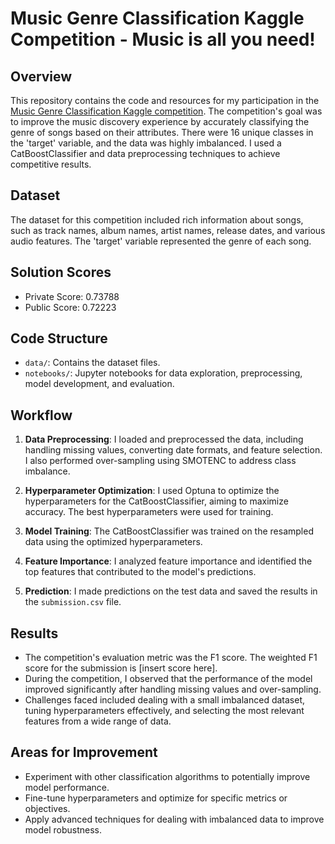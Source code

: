 # Music Genre Classification Kaggle Competition - Music is all you need!

## Overview

This repository contains the code and resources for my participation in the [Music Genre Classification Kaggle competition](https://www.kaggle.com/competitions/music-vibes-datathon-fall23/overview). The competition's goal was to improve the music discovery experience by accurately classifying the genre of songs based on their attributes. 
There were 16 unique classes in the 'target' variable, and the data was highly imbalanced.
I used a CatBoostClassifier and data preprocessing techniques to achieve competitive results.

## Dataset

The dataset for this competition included rich information about songs, such as track names, album names, artist names, release dates, and various audio features. The 'target' variable represented the genre of each song.

## Solution Scores

- Private Score: 0.73788
- Public Score: 0.72223


## Code Structure

- `data/`: Contains the dataset files.
- `notebooks/`: Jupyter notebooks for data exploration, preprocessing, model development, and evaluation.

## Workflow

1. **Data Preprocessing**: I loaded and preprocessed the data, including handling missing values, converting date formats, and feature selection. I also performed over-sampling using SMOTENC to address class imbalance.

2. **Hyperparameter Optimization**: I used Optuna to optimize the hyperparameters for the CatBoostClassifier, aiming to maximize accuracy. The best hyperparameters were used for training.

3. **Model Training**: The CatBoostClassifier was trained on the resampled data using the optimized hyperparameters.

4. **Feature Importance**: I analyzed feature importance and identified the top features that contributed to the model's predictions.

5. **Prediction**: I made predictions on the test data and saved the results in the `submission.csv` file.

## Results

- The competition's evaluation metric was the F1 score. The weighted F1 score for the submission is [insert score here].
- During the competition, I observed that the performance of the model improved significantly after handling missing values and over-sampling.
- Challenges faced included dealing with a small imbalanced dataset, tuning hyperparameters effectively, and selecting the most relevant features from a wide range of data.

## Areas for Improvement

- Experiment with other classification algorithms to potentially improve model performance.
- Fine-tune hyperparameters and optimize for specific metrics or objectives.
- Apply advanced techniques for dealing with imbalanced data to improve model robustness.

